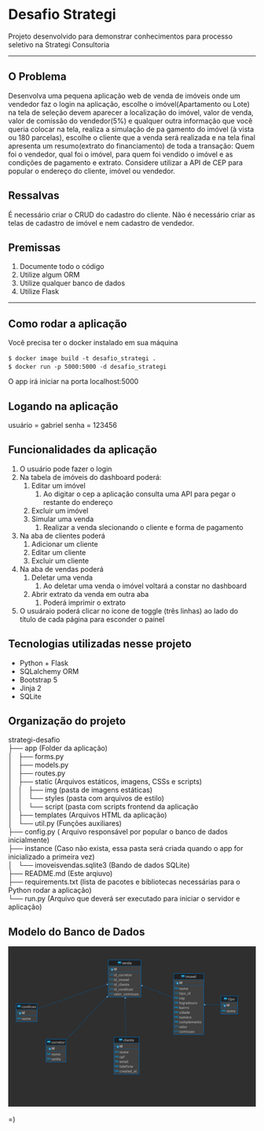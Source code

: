 # Desafio Strategi

Projeto desenvolvido para demonstrar conhecimentos para processo seletivo na Strategi Consultoria
***
## O Problema
Desenvolva uma pequena aplicação web de venda de imóveis onde um vendedor faz o login na aplicação, escolhe o imóvel(Apartamento ou Lote) na tela de seleção devem aparecer a localização do imóvel, valor de venda, valor de comissão do vendedor(5%) e qualquer outra informação que você queria colocar na tela, realiza a simulação de pa	gamento do imóvel (à vista ou 180 parcelas), escolhe o cliente que a venda será realizada e na tela final apresenta um resumo(extrato do financiamento) de toda a transação: Quem foi o vendedor, qual foi o imóvel, para quem foi vendido o imóvel e as condições de pagamento e extrato. Considere utilizar a API de CEP para popular o endereço do cliente, imóvel ou vendedor.

## Ressalvas
É necessário criar o CRUD do cadastro do cliente. Não é necessário criar as telas de cadastro de imóvel e nem cadastro de vendedor.

## Premissas
1. Documente todo o código
2. Utilize algum ORM
3. Utilize qualquer banco de dados
4. Utilize Flask
   
***
## Como rodar a aplicação
Você precisa ter o docker instalado em sua máquina

`$ docker image build -t desafio_strategi .` <br>
`$ docker run -p 5000:5000 -d desafio_strategi`

O app irá iniciar na porta localhost:5000

## Logando na aplicação
usuário = gabriel
senha = 123456

## Funcionalidades da aplicação
1. O usuário pode fazer o login
2. Na tabela de imóveis do dashboard poderá:
   1. Editar um imóvel
      1. Ao digitar o cep a aplicação consulta uma API para pegar o restante do endereço
   2. Excluir um imóvel
   3. Simular uma venda
      1. Realizar a venda slecionando o cliente e forma de pagamento
3. Na aba de clientes poderá
   1. Adicionar um cliente
   2. Editar um cliente
   3. Excluir um cliente
4. Na aba de vendas  poderá
   1. Deletar uma venda
      1. Ao deletar uma venda o imóvel voltará a constar no dashboard
   2. Abrir extrato da venda em outra aba
      1. Poderá imprimir o extrato
5. O usuáraio poderá clicar no icone de toggle (três linhas) ao lado do título de cada página para esconder o painel
      

## Tecnologias utilizadas nesse projeto
- Python + Flask
- SQLalchemy ORM
- Bootstrap 5
- Jinja 2
- SQLite

## Organização do projeto
strategi-desafio <br>
├── app (Folder da aplicação) <br>
│   ├── forms.py <br>
│   ├── models.py<br>
│   ├── routes.py<br>
│   ├── static (Arquivos estáticos, imagens, CSSs e scripts)<br>
│   │   ├── img (pasta de imagens estáticas)<br>
│   │   └── styles (pasta com arquivos de estilo)<br>
│   │   └── script (pasta com scripts frontend da aplicação<br>
│   ├── templates (Arquivos HTML da aplicação)<br>
│   └── util.py (Funções auxiliares)<br>
├── config.py ( Arquivo responsável por popular o banco de dados inicialmente)<br>
├── instance (Caso não exista, essa pasta será criada quando o app for inicializado a primeira vez)<br>
│   └── imoveisvendas.sqlite3 (Bando de dados SQLite)<br>
├── README.md (Este arqiuvo)<br>
├── requirements.txt (lista de pacotes e bibliotecas necessárias para o Python rodar a aplicação)<br>
└── run.py (Arquivo que deverá ser executado para iniciar o servidor e aplicação)<br>


## Modelo do Banco de Dados
![My Image](readme_images/modelo_banco.png)

=)
